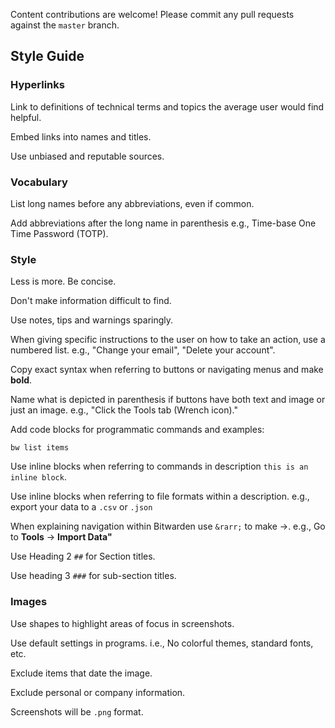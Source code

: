Content contributions are welcome! Please commit any pull requests against the `master` branch.

## Style Guide

### Hyperlinks

Link to definitions of technical terms and topics the average user would find helpful.

Embed links into names and titles.

Use unbiased and reputable sources.

### Vocabulary

List long names before any abbreviations, even if common.

Add abbreviations after the long name in parenthesis e.g., Time-base One Time Password (TOTP).

### Style

Less is more. Be concise.

Don't make information difficult to find.

Use notes, tips and warnings sparingly. 

When giving specific instructions to the user on how to take an action, use a numbered list. e.g., "Change your email", "Delete your account".

Copy exact syntax when referring to buttons or navigating menus and make **bold**.

Name what is depicted in parenthesis if buttons have both text and image or just an image. e.g., "Click the Tools tab (Wrench icon)."

Add code blocks for programmatic commands and examples:

```
bw list items
```

Use inline blocks when referring to commands in description `this is an inline block`. 

Use inline blocks when referring to file formats within a description. e.g., export your data to a `.csv` or `.json`

When explaining navigation within Bitwarden use `&rarr;` to make &rarr;. e.g., Go to **Tools** &rarr; **Import Data"**

Use Heading 2 `##` for Section titles.

Use heading 3 `###` for sub-section titles.

### Images

Use shapes to highlight areas of focus in screenshots.

Use default settings in programs. i.e., No colorful themes, standard fonts, etc.

Exclude items that date the image.

Exclude personal or company information.

Screenshots will be `.png` format.
